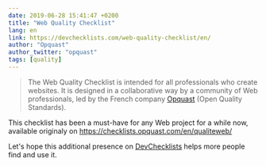 ```yaml
---
date: 2019-06-28 15:41:47 +0200
title: "Web Quality Checklist"
lang: en
link: https://devchecklists.com/web-quality-checklist/en/
author: "Opquast"
author_twitter: "opquast"
tags: [quality]
---
```


> The Web Quality Checklist is intended for all professionals who create websites. It is designed in a collaborative way by a community of Web professionals, led by the French company [Opquast](https://www.opquast.com/) (Open Quality Standards).

This checklist has been a must-have for any Web project for a while now, available originaly on <https://checklists.opquast.com/en/qualiteweb/>

Let's hope this additional presence on [DevChecklists](https://devchecklists.com/) helps more people find and use it.